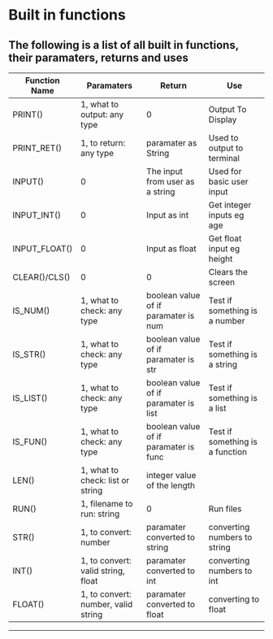 # Built in functions

**The following is a list of all built in functions, their paramaters, returns and uses**
--------------------------------------------------------------------------------------
| **Function Name** | **Paramaters**               | **Return**      | **Use**            |
|-------------------|------------------------------|-----------------|--------------------|
| PRINT()           | 1, what to output: any type  |     0           |  Output To Display |
| PRINT_RET()       | 1, to return: any type       | paramater as String |  Used to output to terminal
| INPUT() | 0 | The input from user as a string | Used for basic user input |     
| INPUT_INT() | 0 | Input as int| Get integer inputs eg age |
| INPUT_FLOAT() | 0 | Input as float | Get float input eg height |
| CLEAR()/CLS() | 0 | 0 | Clears the screen |
| IS_NUM() | 1, what to check: any type | boolean value of if paramater is num | Test if something is a number|
| IS_STR() | 1, what to check: any type | boolean value of if paramater is str | Test if something is a string|
| IS_LIST() | 1, what to check: any type | boolean value of if paramater is list | Test if something is a list|
| IS_FUN() | 1, what to check: any type | boolean value of if paramater is func | Test if something is a function|
| LEN() | 1, what to check: list or string | integer value of the length |
| RUN() | 1, filename to run: string | 0 | Run files |
| STR() | 1, to convert: number | paramater converted to string | converting numbers to string|
| INT() | 1, to convert: valid string, float | paramater converted to int | converting numbers to int|
| FLOAT() | 1, to convert: number, valid string | paramater converted to float | converting to float |

--------------------------------------------------------------------------------------
